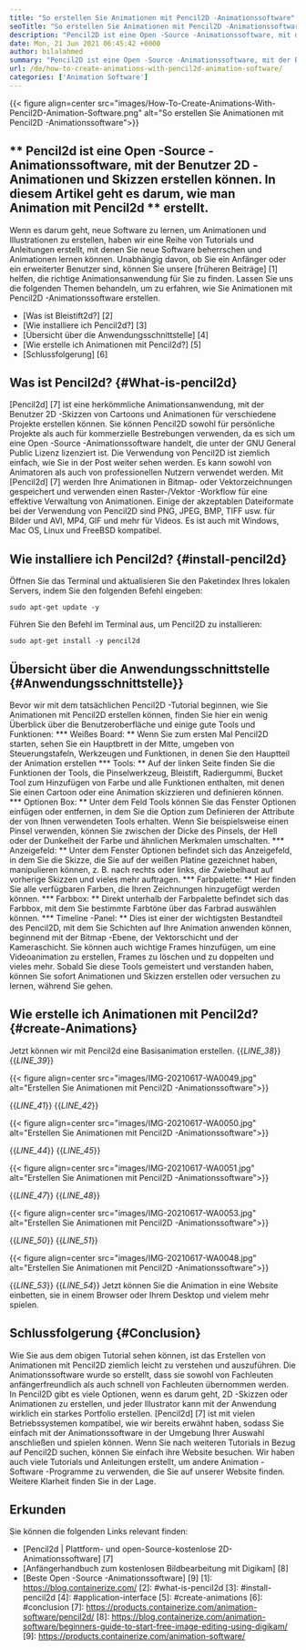 ```yaml
---
title: "So erstellen Sie Animationen mit Pencil2D -Animationssoftware" 
seoTitle: "So erstellen Sie Animationen mit Pencil2D -Animationssoftware" 
description: "Pencil2D ist eine Open -Source -Animationssoftware, mit der Benutzer 2D -Animationen und Skizzen erstellen können. In diesem Artikel geht es darum, wie man Animation mit Pencil2D erstellt." 
date: Mon, 21 Jun 2021 06:45:42 +0000
author: bilalahmed
summary: "Pencil2D ist eine Open -Source -Animationssoftware, mit der Benutzer 2D -Animationen und Skizzen erstellen können. In diesem Artikel geht es darum, wie man Animation mit Pencil2D erstellt." 
url: /de/how-to-create-animations-with-pencil2d-animation-software/
categories: ['Animation Software']
---
```


{{< figure align=center src="images/How-To-Create-Animations-With-Pencil2D-Animation-Software.png" alt="So erstellen Sie Animationen mit Pencil2D -Animationssoftware">}}


## ** Pencil2d ist eine Open -Source -Animationssoftware, mit der Benutzer 2D -Animationen und Skizzen erstellen können. In diesem Artikel geht es darum, wie man Animation mit Pencil2d ** erstellt.
Wenn es darum geht, neue Software zu lernen, um Animationen und Illustrationen zu erstellen, haben wir eine Reihe von Tutorials und Anleitungen erstellt, mit denen Sie neue Software beherrschen und Animationen lernen können. Unabhängig davon, ob Sie ein Anfänger oder ein erweiterter Benutzer sind, können Sie unsere [früheren Beiträge] [1] helfen, die richtige Animationsanwendung für Sie zu finden. Lassen Sie uns die folgenden Themen behandeln, um zu erfahren, wie Sie Animationen mit Pencil2D -Animationssoftware erstellen.
  * [Was ist Bleistift2d?] [2]
  * [Wie installiere ich Pencil2d?] [3]
  * [Übersicht über die Anwendungsschnittstelle] [4]
  * [Wie erstelle ich Animationen mit Pencil2d?] [5]
  * [Schlussfolgerung] [6]

## Was ist Pencil2d? {#What-is-pencil2d}
[Pencil2d] [7] ist eine herkömmliche Animationsanwendung, mit der Benutzer 2D -Skizzen von Cartoons und Animationen für verschiedene Projekte erstellen können. Sie können Pencil2D sowohl für persönliche Projekte als auch für kommerzielle Bestrebungen verwenden, da es sich um eine Open -Source -Animationssoftware handelt, die unter der GNU General Public Lizenz lizenziert ist. Die Verwendung von Pencil2D ist ziemlich einfach, wie Sie in der Post weiter sehen werden. Es kann sowohl von Animatoren als auch von professionellen Nutzern verwendet werden.
Mit [Pencil2d] [7] werden Ihre Animationen in Bitmap- oder Vektorzeichnungen gespeichert und verwenden einen Raster-/Vektor -Workflow für eine effektive Verwaltung von Animationen. Einige der akzeptablen Dateiformate bei der Verwendung von Pencil2D sind PNG, JPEG, BMP, TIFF usw. für Bilder und AVI, MP4, GIF und mehr für Videos. Es ist auch mit Windows, Mac OS, Linux und FreeBSD kompatibel.

## Wie installiere ich Pencil2d? {#install-pencil2d}
Öffnen Sie das Terminal und aktualisieren Sie den Paketindex Ihres lokalen Servers, indem Sie den folgenden Befehl eingeben:
```
sudo apt-get update -y

```
Führen Sie den Befehl im Terminal aus, um Pencil2D zu installieren:
```
sudo apt-get install -y pencil2d

```

## Übersicht über die Anwendungsschnittstelle {#Anwendungsschnittstelle}}
Bevor wir mit dem tatsächlichen Pencil2D -Tutorial beginnen, wie Sie Animationen mit Pencil2D erstellen können, finden Sie hier ein wenig Überblick über die Benutzeroberfläche und einige gute Tools und Funktionen:
  *** Weißes Board: ** Wenn Sie zum ersten Mal Pencil2D starten, sehen Sie ein Hauptbrett in der Mitte, umgeben von Steuerungstafeln, Werkzeugen und Funktionen, in denen Sie den Hauptteil der Animation erstellen
  *** Tools: ** Auf der linken Seite finden Sie die Funktionen der Tools, die Pinselwerkzeug, Bleistift, Radiergummi, Bucket Tool zum Hinzufügen von Farbe und alle Funktionen enthalten, mit denen Sie einen Cartoon oder eine Animation skizzieren und definieren können.
  *** Optionen Box: ** Unter dem Feld Tools können Sie das Fenster Optionen einfügen oder entfernen, in dem Sie die Option zum Definieren der Attribute der von Ihnen verwendeten Tools erhalten. Wenn Sie beispielsweise einen Pinsel verwenden, können Sie zwischen der Dicke des Pinsels, der Hell oder der Dunkelheit der Farbe und ähnlichen Merkmalen umschalten.
  *** Anzeigefeld: ** Unter dem Fenster Optionen befindet sich das Anzeigefeld, in dem Sie die Skizze, die Sie auf der weißen Platine gezeichnet haben, manipulieren können, z. B. nach rechts oder links, die Zwiebelhaut auf vorherige Skizzen und vieles mehr auftragen.
  *** Farbpalette: ** Hier finden Sie alle verfügbaren Farben, die Ihren Zeichnungen hinzugefügt werden können.
  *** Farbbox: ** Direkt unterhalb der Farbpalette befindet sich das Farbbox, mit dem Sie bestimmte Farbtöne über das Farbrad auswählen können.
  *** Timeline -Panel: ** Dies ist einer der wichtigsten Bestandteil des Pencil2D, mit dem Sie Schichten auf Ihre Animation anwenden können, beginnend mit der Bitmap -Ebene, der Vektorschicht und der Kameraschicht. Sie können auch wichtige Frames hinzufügen, um eine Videoanimation zu erstellen, Frames zu löschen und zu doppelten und vieles mehr.
Sobald Sie diese Tools gemeistert und verstanden haben, können Sie sofort Animationen und Skizzen erstellen oder versuchen zu lernen, während Sie gehen.

## Wie erstelle ich Animationen mit Pencil2d? {#create-Animations}
Jetzt können wir mit Pencil2d eine Basisanimation erstellen.
{{_LINE_38_}}
{{_LINE_39_}}

{{< figure align=center src="images/IMG-20210617-WA0049.jpg" alt="Erstellen Sie Animationen mit Pencil2D -Animationssoftware">}}

{{_LINE_41_}}
{{_LINE_42_}}

{{< figure align=center src="images/IMG-20210617-WA0050.jpg" alt="Erstellen Sie Animationen mit Pencil2D -Animationssoftware">}}

{{_LINE_44_}}
{{_LINE_45_}}

{{< figure align=center src="images/IMG-20210617-WA0051.jpg" alt="Erstellen Sie Animationen mit Pencil2D -Animationssoftware">}}

{{_LINE_47_}}
{{_LINE_48_}}

{{< figure align=center src="images/IMG-20210617-WA0053.jpg" alt="Erstellen Sie Animationen mit Pencil2D -Animationssoftware">}}

{{_LINE_50_}}
{{_LINE_51_}}

{{< figure align=center src="images/IMG-20210617-WA0048.jpg" alt="Erstellen Sie Animationen mit Pencil2D -Animationssoftware">}}

{{_LINE_53_}}
{{_LINE_54_}}
Jetzt können Sie die Animation in eine Website einbetten, sie in einem Browser oder Ihrem Desktop und vielem mehr spielen.

## Schlussfolgerung {#Conclusion}
Wie Sie aus dem obigen Tutorial sehen können, ist das Erstellen von Animationen mit Pencil2D ziemlich leicht zu verstehen und auszuführen. Die Animationssoftware wurde so erstellt, dass sie sowohl von Fachleuten anfängerfreundlich als auch schnell von Fachleuten übernommen werden. In Pencil2D gibt es viele Optionen, wenn es darum geht, 2D -Skizzen oder Animationen zu erstellen, und jeder Illustrator kann mit der Anwendung wirklich ein starkes Portfolio erstellen.
[Pencil2d] [7] ist mit vielen Betriebssystemen kompatibel, wie wir bereits erwähnt haben, sodass Sie einfach mit der Animationssoftware in der Umgebung Ihrer Auswahl anschließen und spielen können. Wenn Sie nach weiteren Tutorials in Bezug auf Pencil2D suchen, können Sie einfach ihre Website besuchen. Wir haben auch viele Tutorials und Anleitungen erstellt, um andere Animation -Software -Programme zu verwenden, die Sie auf unserer Website finden. Weitere Klarheit finden Sie in der Lage.

## Erkunden
Sie können die folgenden Links relevant finden:
  * [Pencil2d | Plattform- und open-Source-kostenlose 2D-Animationssoftware] [7]
  * [Anfängerhandbuch zum kostenlosen Bildbearbeitung mit Digikam] [8]
  * [Beste Open -Source -Animationssoftware] [9]
[1]: https://blog.containerize.com/
[2]: #what-is-pencil2d
[3]: #install-pencil2d
[4]: #application-interface
[5]: #create-animations
[6]: #conclusion
[7]: https://products.containerize.com/animation-software/pencil2d/
[8]: https://blog.containerize.com/animation-software/beginners-guide-to-start-free-image-editing-using-digikam/
[9]: https://products.containerize.com/animation-software/
